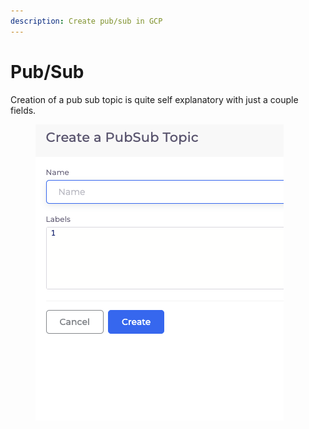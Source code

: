 ```yaml
---
description: Create pub/sub in GCP
---
```


# Pub/Sub

Creation of a pub sub topic is quite self explanatory with just a couple fields.

<div align="left">

<figure><img src="../../.gitbook/assets/image (1) (1) (1) (1).png" alt=""><figcaption></figcaption></figure>

</div>



